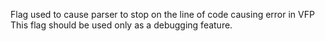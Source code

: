 ﻿Flag used to cause parser to stop on the line of code causing error in VFP
This flag should be used only as a debugging feature.